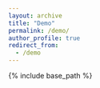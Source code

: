 ```yaml
---
layout: archive
title: "Demo"
permalink: /demo/
author_profile: true
redirect_from:
  - /demo
---
```


{% include base_path %}

<script async src="https://e.prezicdn.net/v1/design.js"></script> <div class="prezi-design-embed" data-project-id="rfg6dEk4YAGpxFDFisbM"></div>